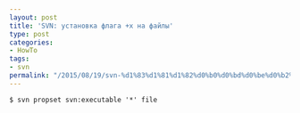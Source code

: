 ```yaml
---
layout: post
title: 'SVN: установка флага +x на файлы'
type: post
categories:
- HowTo
tags:
- svn
permalink: "/2015/08/19/svn-%d1%83%d1%81%d1%82%d0%b0%d0%bd%d0%be%d0%b2%d0%ba%d0%b0-%d1%84%d0%bb%d0%b0%d0%b3%d0%b0-x-%d0%bd%d0%b0-%d1%84%d0%b0%d0%b9%d0%bb%d1%8b/"
---
```

```
$ svn propset svn:executable '*' file
```

